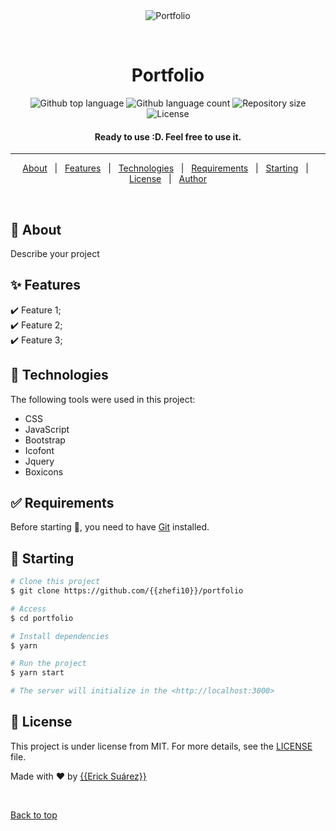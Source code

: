 <div align="center" id="top"> 
  <img src="./.github/app.gif" alt="Portfolio" />

  &#xa0;

  <!-- <a href="https://portfolio.netlify.app">Demo</a> -->
</div>

<h1 align="center">Portfolio</h1>

<p align="center">
  <img alt="Github top language" src="https://img.shields.io/github/languages/top/{{zhefi10}}/portfolio?color=56BEB8">

  <img alt="Github language count" src="https://img.shields.io/github/languages/count/{{zhefi10}}/portfolio?color=56BEB8">

  <img alt="Repository size" src="https://img.shields.io/github/repo-size/{{zhefi10}}/portfolio?color=56BEB8">

  <img alt="License" src="https://img.shields.io/github/license/{{zhefi10}}/portfolio?color=56BEB8">

  <!-- <img alt="Github issues" src="https://img.shields.io/github/issues/{{zhefi10}}/portfolio?color=56BEB8" /> -->

  <!-- <img alt="Github forks" src="https://img.shields.io/github/forks/{{zhefi10}}/portfolio?color=56BEB8" /> -->

  <!-- <img alt="Github stars" src="https://img.shields.io/github/stars/{{zhefi10}}/portfolio?color=56BEB8" /> -->
</p>

<!-- Status -->

<h4 align="center"> 
	Ready to use :D. Feel free to use it. 
</h4> 

<hr> 

<p align="center">
  <a href="#dart-about">About</a> &#xa0; | &#xa0; 
  <a href="#sparkles-features">Features</a> &#xa0; | &#xa0;
  <a href="#rocket-technologies">Technologies</a> &#xa0; | &#xa0;
  <a href="#white_check_mark-requirements">Requirements</a> &#xa0; | &#xa0;
  <a href="#checkered_flag-starting">Starting</a> &#xa0; | &#xa0;
  <a href="#memo-license">License</a> &#xa0; | &#xa0;
  <a href="https://github.com/{{zhefi10}}" target="_blank">Author</a>
</p>

<br>

## :dart: About ##

Describe your project

## :sparkles: Features ##

:heavy_check_mark: Feature 1;\
:heavy_check_mark: Feature 2;\
:heavy_check_mark: Feature 3;

## :rocket: Technologies ##

The following tools were used in this project:

- CSS
- JavaScript
- Bootstrap
- Icofont
- Jquery
- Boxicons

## :white_check_mark: Requirements ##

Before starting :checkered_flag:, you need to have [Git](https://git-scm.com) installed.

## :checkered_flag: Starting ##

```bash
# Clone this project
$ git clone https://github.com/{{zhefi10}}/portfolio

# Access
$ cd portfolio

# Install dependencies
$ yarn

# Run the project
$ yarn start

# The server will initialize in the <http://localhost:3000>
```

## :memo: License ##

This project is under license from MIT. For more details, see the [LICENSE](LICENSE.md) file.


Made with :heart: by <a href="https://github.com/{{zhefi10}}" target="_blank">{{Erick Suárez}}</a>

&#xa0;

<a href="#top">Back to top</a>
